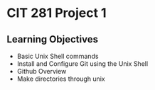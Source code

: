 # CIT 281 Project 1

## Learning Objectives

- Basic Unix Shell commands
- Install and Configure Git using the Unix Shell
- Github Overview
- Make directories through unix
